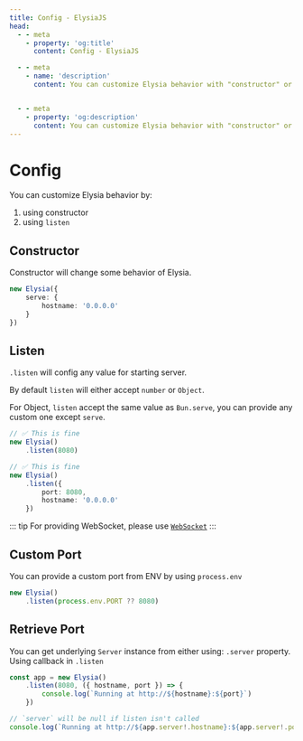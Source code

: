 ```yaml
---
title: Config - ElysiaJS
head:
  - - meta
    - property: 'og:title'
      content: Config - ElysiaJS

  - - meta
    - name: 'description'
      content: You can customize Elysia behavior with "constructor" or "listen", for example setting hostname, max body size or Web Socket config.


  - - meta
    - property: 'og:description'
      content: You can customize Elysia behavior with "constructor" or "listen", for example setting hostname, max body size or Web Socket config.
---
```


# Config
You can customize Elysia behavior by:
1. using constructor 
2. using `listen`

## Constructor
Constructor will change some behavior of Elysia.

```typescript
new Elysia({
    serve: {
        hostname: '0.0.0.0'
    }
})
```

## Listen
`.listen` will config any value for starting server.

By default `listen` will either accept `number` or `Object`.

For Object, `listen` accept the same value as `Bun.serve`, you can provide any custom one except `serve`.

```typescript
// ✅ This is fine
new Elysia()
    .listen(8080)

// ✅ This is fine
new Elysia()
    .listen({
        port: 8080,
        hostname: '0.0.0.0'
    })
```

::: tip
For providing WebSocket, please use [`WebSocket`](/patterns/websocket)
:::

## Custom Port
You can provide a custom port from ENV by using `process.env`
```typescript
new Elysia()
    .listen(process.env.PORT ?? 8080)
```

## Retrieve Port
You can get underlying `Server` instance from either using:
`.server` property.
Using callback in `.listen`

```typescript
const app = new Elysia()
    .listen(8080, ({ hostname, port }) => {
        console.log(`Running at http://${hostname}:${port}`)
    })

// `server` will be null if listen isn't called
console.log(`Running at http://${app.server!.hostname}:${app.server!.port}`)
```
